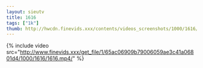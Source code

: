 ```yaml
--- 
layout: sieutv
title: 1616
tags: ["1k"]
thumb: http://hwcdn.finevids.xxx/contents/videos_screenshots/1000/1616/preview.mp4.jpg
---
```

{% include video src="http://www.finevids.xxx/get_file/1/65ac06909b79006059ae3c41a06801d4/1000/1616/1616.mp4/" %} 

